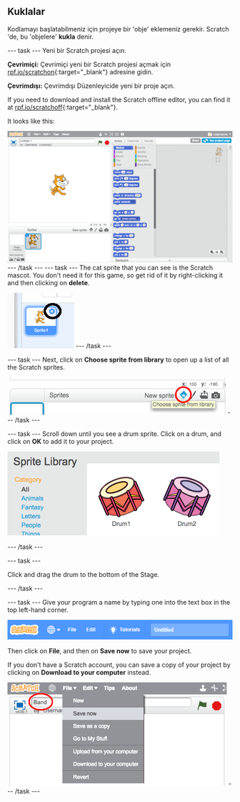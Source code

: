 ## Kuklalar

Kodlamayı başlatabilmeniz için projeye bir 'obje' eklemeniz gerekir. Scratch 'de, bu 'objelere' **kukla** denir.

\--- task \--- Yeni bir Scratch projesi açın.

**Çevrimiçi:** Çevrimiçi yeni bir Scratch projesi açmak için [rpf.io/scratchon](http://rpf.io/scratchon){:target="_blank"} adresine gidin.

**Çevrimdışı:** Çevrimdışı Düzenleyicide yeni bir proje açın.

If you need to download and install the Scratch offline editor, you can find it at [rpf.io/scratchoff](http://rpf.io/scratchoff){:target="_blank"}.

It looks like this:

![screenshot](images/band-scratch.png) \--- /task \--- \--- task \--- The cat sprite that you can see is the Scratch mascot. You don't need it for this game, so get rid of it by right-clicking it and then clicking on **delete**.

![screenshot](images/band-delete-annotated.png) \--- /task \---

\--- task \--- Next, click on **Choose sprite from library** to open up a list of all the Scratch sprites.

![screenshot](images/band-sprite-library.png) \--- /task \---

\--- task \--- Scroll down until you see a drum sprite. Click on a drum, and click on **OK** to add it to your project.

![screenshot](images/band-sprite-drum.png)

\--- /task \---

\--- task \---

Click and drag the drum to the bottom of the Stage.

\--- /task \---

\--- task \--- Give your program a name by typing one into the text box in the top left-hand corner.

![name](images/band-name.png)

Then click on **File**, and then on **Save now** to save your project.

If you don't have a Scratch account, you can save a copy of your project by clicking on **Download to your computer** instead.

![screenshot](images/band-save.png) \--- /task \---